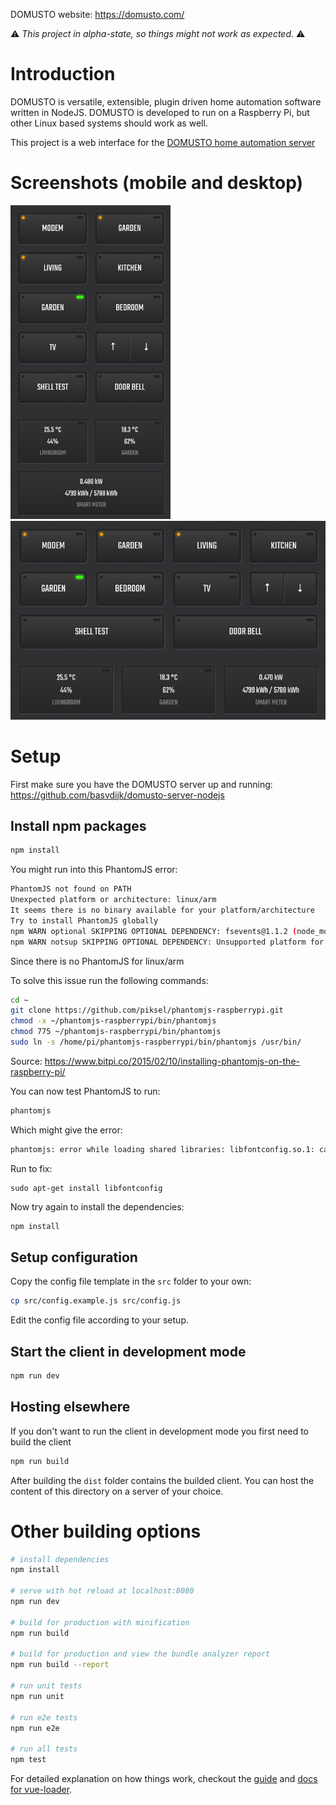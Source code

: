 DOMUSTO website: https://domusto.com/

⚠️ _This project in alpha-state, so things might not work as expected._ ⚠️

# Introduction
DOMUSTO is versatile, extensible, plugin driven home automation software written in NodeJS. DOMUSTO is developed to run on a Raspberry Pi, but other Linux based systems should work as well.

This project is a web interface for the [DOMUSTO home automation server](https://github.com/basvdijk/domusto-server-nodejs)

# Screenshots (mobile and desktop)

<img src="doc/screenshots/domusto-mobile.png" width="256" />   <img src="doc/screenshots/domusto-desktop.png" width="512" />

# Setup

First make sure you have the DOMUSTO server up and running: https://github.com/basvdijk/domusto-server-nodejs

## Install npm packages

``` bash
npm install
```

You might run into this PhantomJS error:

``` bash
PhantomJS not found on PATH
Unexpected platform or architecture: linux/arm
It seems there is no binary available for your platform/architecture
Try to install PhantomJS globally
npm WARN optional SKIPPING OPTIONAL DEPENDENCY: fsevents@1.1.2 (node_modules/fsevents):
npm WARN notsup SKIPPING OPTIONAL DEPENDENCY: Unsupported platform for fsevents@1.1.2: wanted {"os":"darwin","arch":"any"} (current: {"os":"linux","arch":"arm"})
```

Since there is no PhantomJS for linux/arm

To solve this issue run the following commands:

``` bash
cd ~
git clone https://github.com/piksel/phantomjs-raspberrypi.git
chmod -x ~/phantomjs-raspberrypi/bin/phantomjs
chmod 775 ~/phantomjs-raspberrypi/bin/phantomjs
sudo ln -s /home/pi/phantomjs-raspberrypi/bin/phantomjs /usr/bin/
```

Source: https://www.bitpi.co/2015/02/10/installing-phantomjs-on-the-raspberry-pi/

You can now test PhantomJS to run:
```bash
phantomjs
```

Which might give the error:
```bash
phantomjs: error while loading shared libraries: libfontconfig.so.1: cannot open shared object file: No such file or directory
```

Run to fix:
```
sudo apt-get install libfontconfig
```

Now try again to install the dependencies:
``` bash
npm install
```

## Setup configuration

Copy the config file template in the `src` folder to your own:

``` bash
cp src/config.example.js src/config.js
```

Edit the config file according to your setup.

## Start the client in development mode

```bash
npm run dev
```

## Hosting elsewhere

If you don't want to run the client in development mode you first need to build the client
```bash
npm run build
```

After building the `dist` folder contains the builded client. You can host the content of this directory on a server of your choice.


# Other building options

``` bash
# install dependencies
npm install

# serve with hot reload at localhost:8080
npm run dev

# build for production with minification
npm run build

# build for production and view the bundle analyzer report
npm run build --report

# run unit tests
npm run unit

# run e2e tests
npm run e2e

# run all tests
npm test
```

For detailed explanation on how things work, checkout the [guide](http://vuejs-templates.github.io/webpack/) and [docs for vue-loader](http://vuejs.github.io/vue-loader).
